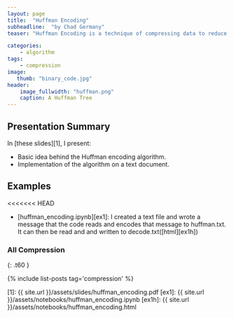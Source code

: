 ```yaml
---
layout: page
title:  "Huffman Encoding"
subheadline:  "by Chad Germany"
teaser: "Huffman Encoding is a technique of compressing data to reduce its size without losing any of the details. Huffman Coding is generally useful to compress the data in which there are frequently occurring characters. The most frequent character gets the smallest code and the least frequent character gets the largest code."

categories:
    - algorithm
tags:
    - compression
image:
   thumb: "binary_code.jpg"
header:
    image_fullwidth: "huffman.png"
    caption: A Huffman Tree 
---
```

<!-- Page Content Starts Here -->

## Presentation Summary
In [these slides][1], I present:

  * Basic idea behind the Huffman encoding algorithm.
  * Implementation of the algorithm on a text document.

## Examples
<<<<<<< HEAD
  * [huffman_encoding.ipynb][ex1]: I created a text file and wrote a message that the code reads and encodes that message to huffman.txt. It can then be read and and written to decode.txt([html][ex1h])





### All Compression
{: .t60 }

{% include list-posts tag='compression' %}

[1]:   {{ site.url }}/assets/slides/huffman_encoding.pdf
[ex1]:  {{ site.url }}/assets/notebooks/huffman_encoding.ipynb
[ex1h]:  {{ site.url }}/assets/notebooks/huffman_encoding.html

